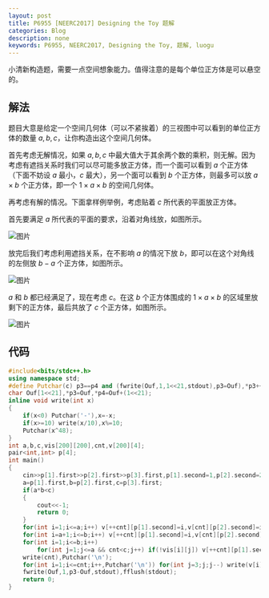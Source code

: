 ```yaml
---
layout: post
title: P6955 [NEERC2017] Designing the Toy 题解
categories: Blog
description: none
keywords: P6955, NEERC2017, Designing the Toy, 题解, luogu
---
```


小清新构造题，需要一点空间想象能力。值得注意的是每个单位正方体是可以悬空的。

## 解法

题目大意是给定一个空间几何体（可以不紧挨着）的三视图中可以看到的单位正方体的数量 $a,b,c$，让你构造出这个空间几何体。

首先考虑无解情况，如果 $a,b,c$ 中最大值大于其余两个数的乘积，则无解。因为考虑有遮挡关系时我们可以尽可能多放正方体，而一个面可以看到 $a$ 个正方体（下面不妨设 $a$ 最小，$c$ 最大），另一个面可以看到 $b$ 个正方体，则最多可以放 $a \times b$ 个正方体，即一个 $1 \times a \times b$ 的空间几何体。

再考虑有解的情况。下面拿样例举例，考虑贴着 $c$ 所代表的平面放正方体。

首先要满足 $a$ 所代表的平面的要求，沿着对角线放，如图所示。

![图片](https://cdn.luogu.com.cn/upload/image_hosting/ogo31tjp.png)

放完后我们考虑利用遮挡关系，在不影响 $a$ 的情况下放 $b$，即可以在这个对角线的左侧放 $b-a$ 个正方体，如图所示。

![图片](https://cdn.luogu.com.cn/upload/image_hosting/tlpxppz8.png)

$a$ 和 $b$ 都已经满足了，现在考虑 $c$。在这  $b$ 个正方体围成的 $1 \times a \times b$ 的区域里放剩下的正方体，最后共放了 $c$ 个正方体，如图所示。

![图片](https://cdn.luogu.com.cn/upload/image_hosting/m0zyfn6h.png)

## 代码

```cpp
#include<bits/stdc++.h>
using namespace std;
#define Putchar(c) p3==p4 and (fwrite(Ouf,1,1<<21,stdout),p3=Ouf),*p3++=c
char Ouf[1<<21],*p3=Ouf,*p4=Ouf+(1<<21);
inline void write(int x)
{
	if(x<0) Putchar('-'),x=-x;
	if(x>=10) write(x/10),x%=10;
	Putchar(x^48);
}
int a,b,c,vis[200][200],cnt,v[200][4];
pair<int,int> p[4];
int main()
{
	cin>>p[1].first>>p[2].first>>p[3].first,p[1].second=1,p[2].second=2,p[3].second=3,sort(p+1,p+4);
	a=p[1].first,b=p[2].first,c=p[3].first;
	if(a*b<c)
	{
		cout<<-1;
		return 0;
	}
	for(int i=1;i<=a;i++) v[++cnt][p[1].second]=i,v[cnt][p[2].second]=i,v[cnt][p[3].second]=1,vis[i][i]=1;
	for(int i=a+1;i<=b;i++) v[++cnt][p[1].second]=i,v[cnt][p[2].second]=a,v[cnt][p[3].second]=1,vis[i][a]=1;
	for(int i=1;i<=b;i++)
		for(int j=1;j<=a && cnt<c;j++) if(!vis[i][j]) v[++cnt][p[1].second]=i,v[cnt][p[2].second]=j,v[cnt][p[3].second]=1;
	write(cnt),Putchar('\n');
	for(int i=1;i<=cnt;i++,Putchar('\n')) for(int j=3;j;j--) write(v[i][j]),Putchar(' ');
	fwrite(Ouf,1,p3-Ouf,stdout),fflush(stdout);
	return 0;
}
```
